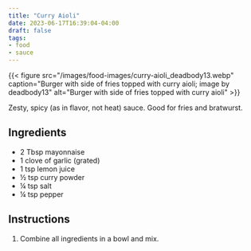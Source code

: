 ```yaml
---
title: "Curry Aioli"
date: 2023-06-17T16:39:04-04:00
draft: false
tags:
- food
- sauce
---
```


{{< figure src="/images/food-images/curry-aioli_deadbody13.webp" caption="Burger with side of fries topped with curry aioli; image by deadbody13" alt="Burger with side of fries topped with curry aioli" >}}

Zesty, spicy (as in flavor, not heat) sauce. Good for fries and bratwurst.

## Ingredients
- 2 Tbsp mayonnaise
- 1 clove of garlic (grated)
- 1 tsp lemon juice
- &frac12; tsp curry powder
- &frac14; tsp salt
- &frac14; tsp pepper

## Instructions
1. Combine all ingredients in a bowl and mix.
